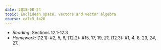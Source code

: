 ```yaml
---
date: 2018-08-24
topic: Euclidean space, vectors and vector algebra
course: calc3_fa20
---
```


- *Reading*: Sections 12.1-12.3
- *Homework*: (12.1): #2, 5, 6, (12.2): #15, 17, 19, *21*, (12.3): #1, 4, 8, 23, *24*, 27.
